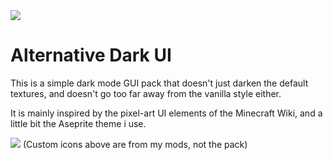 <img src="https://cdn-raw.modrinth.com/data/4iPGUEJA/images/d1968884aa71c6595f1b3b1b46a44547d38ca2e6.png"/>

# Alternative Dark UI

This is a simple dark mode GUI pack that doesn't just darken the default textures, and doesn't go too far away from the vanilla style either.

It is mainly inspired by the pixel-art UI elements of the Minecraft Wiki, and a little bit the Aseprite theme i use.

<img src="https://cdn-raw.modrinth.com/data/4iPGUEJA/images/8733a9838b3961f57b5083ee952f269667bd81ad.png"/>
(Custom icons above are from my mods, not the pack)
